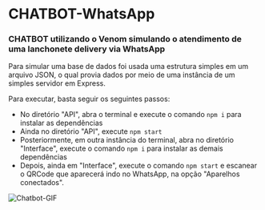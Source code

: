# CHATBOT-WhatsApp

### CHATBOT utilizando o Venom simulando o atendimento de uma lanchonete delivery via WhatsApp

Para simular uma base de dados foi usada uma estrutura simples em um arquivo JSON, o qual provia dados por meio de uma instância de um simples servidor em Express.

Para executar, basta seguir os seguintes passos:
* No diretório "API", abra o terminal e execute o comando `npm i` para instalar as dependências
* Ainda no diretório "API", execute `npm start`
* Posteriormente, em outra instância do terminal, abra no diretório "Interface", execute o comando `npm i` para instalar as demais dependências
* Depois, ainda em "Interface", execute o comando `npm start` e escanear o QRCode que aparecerá indo no WhatsApp, na opção "Aparelhos conectados".


![Chatbot-GIF](https://user-images.githubusercontent.com/97543142/149026677-134b2113-9bc8-426d-810f-53c4c090e8ac.gif)
